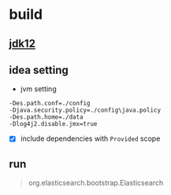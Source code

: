 # build 

## [jdk12](https://www.oracle.com/java/technologies/javase/jdk12-archive-downloads.html)

## idea setting

* jvm setting

```
-Des.path.conf=./config
-Djava.security.policy=./config\java.policy
-Des.path.home=./data
-Dlog4j2.disable.jmx=true
```

* [x] include dependencies with `Provided` scope

## run

> org.elasticsearch.bootstrap.Elasticsearch